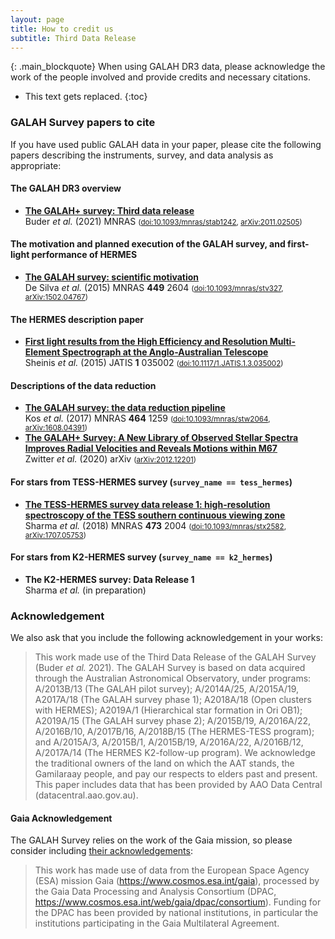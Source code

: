 ```yaml
---
layout: page
title: How to credit us
subtitle: Third Data Release
---
```


{: .main_blockquote}
When using GALAH DR3 data, please acknowledge the work of the people involved and provide credits and necessary citations.

<!-- <h3> On this page</h3> -->
* This text gets replaced.
{:toc}

### GALAH Survey papers to cite

If you have used public GALAH data in your paper, please cite the following papers describing the instruments, survey, and data analysis as appropriate:

#### The GALAH DR3 overview

* [**The GALAH+ survey: Third data release**](https://ui.adsabs.harvard.edu/abs/2021MNRAS.tmp.1259B)<br/>Buder *et al.* (2021) MNRAS   <small>([doi:10.1093/mnras/stab1242](https://doi.org/10.1093/mnras/stab1242), [arXiv:2011.02505](https://arxiv.org/abs/arXiv:2011.02505))</small>

#### The motivation and planned execution of the GALAH survey, and first-light performance of HERMES

* [**The GALAH survey: scientific motivation**](https://ui.adsabs.harvard.edu/abs/2015MNRAS.449.2604D)<br/>De Silva *et al.* (2015) MNRAS **449** 2604 <small>([doi:10.1093/mnras/stv327](https://doi.org/10.1093/mnras/stv327), [arXiv:1502.04767](https://arxiv.org/abs/arXiv:1502.04767))</small>

#### The HERMES description paper

* **[First light results from the High Efficiency and Resolution Multi-Element Spectrograph at the Anglo-Australian Telescope](https://ui.adsabs.harvard.edu/abs/2015JATIS...1c5002S)**<br/>Sheinis *et al.* (2015) JATIS **1** 035002 <small>([doi:10.1117/1.JATIS.1.3.035002](https://doi.org/10.1117/1.JATIS.1.3.035002))</small>

#### Descriptions of the data reduction
* [**The GALAH survey: the data reduction pipeline**](https://ui.adsabs.harvard.edu/abs/2017MNRAS.464.1259K)<br/>Kos *et al.* (2017) MNRAS **464** 1259 <small>([doi:10.1093/mnras/stw2064](https://doi.org/10.1093/mnras/stw2064), [arXiv:1608.04391](https://arxiv.org/abs/arXiv:1608.04391))</small>
* [**The GALAH+ Survey: A New Library of Observed Stellar Spectra Improves Radial Velocities and Reveals Motions within M67**](https://ui.adsabs.harvard.edu/abs/2020arXiv201212201Z)<br/>Zwitter *et al.* (2020) arXiv   <small>([arXiv:2012.12201](https://arxiv.org/abs/arXiv:2012.12201))</small>

#### For stars from TESS-HERMES survey (`survey_name == tess_hermes`)
* [**The TESS-HERMES survey data release 1: high-resolution spectroscopy of the TESS southern continuous viewing zone**](https://ui.adsabs.harvard.edu/abs/2018MNRAS.473.2004S)<br/>Sharma *et al.* (2018) MNRAS **473** 2004 <small>([doi:10.1093/mnras/stx2582](https://doi.org/10.1093/mnras/stx2582), [arXiv:1707.05753](https://arxiv.org/abs/arXiv:1707.05753))</small>

#### For stars from K2-HERMES survey (`survey_name == k2_hermes`)

* **The K2-HERMES survey: Data Release 1**<br/>Sharma *et al.* (in preparation)

### Acknowledgement

We also ask that you include the following acknowledgement in your works:

> This work made use of the Third Data Release of the GALAH Survey (Buder *et al.* 2021). The GALAH Survey is based on data acquired through the Australian Astronomical Observatory, under programs: A/2013B/13 (The GALAH pilot survey); A/2014A/25, A/2015A/19, A2017A/18 (The GALAH survey phase 1); A2018A/18 (Open clusters with HERMES); A2019A/1 (Hierarchical star formation in Ori OB1); A2019A/15 (The GALAH survey phase 2); A/2015B/19, A/2016A/22, A/2016B/10, A/2017B/16, A/2018B/15 (The HERMES-TESS program); and A/2015A/3, A/2015B/1, A/2015B/19, A/2016A/22, A/2016B/12, A/2017A/14 (The HERMES K2-follow-up program). We acknowledge the traditional owners of the land on which the AAT stands, the Gamilaraay people, and pay our respects to elders past and present. This paper includes data that has been provided by AAO Data Central (datacentral.aao.gov.au).

#### Gaia Acknowledgement

The GALAH Survey relies on the work of the Gaia mission, so please consider including [their acknowledgements](https://gea.esac.esa.int/archive/documentation/GEDR3/Miscellaneous/sec_credit_and_citation_instructions/):

>This work has made use of data from the European Space Agency (ESA) mission Gaia (https://www.cosmos.esa.int/gaia), processed by the Gaia Data Processing and Analysis Consortium (DPAC, https://www.cosmos.esa.int/web/gaia/dpac/consortium). Funding for the DPAC has been provided by national institutions, in particular the institutions participating in the Gaia Multilateral Agreement.
